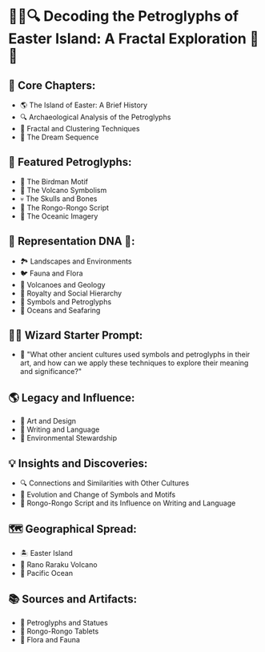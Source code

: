 # 🗿🎨🔍 Decoding the Petroglyphs of Easter Island: A Fractal Exploration 🌋🌊

## 🔑 Core Chapters:
- 🌎 The Island of Easter: A Brief History
- 🔍 Archaeological Analysis of the Petroglyphs
- 🧩 Fractal and Clustering Techniques
- 🌌 The Dream Sequence

## 🌟 Featured Petroglyphs:
- 🦜 The Birdman Motif
- 🌋 The Volcano Symbolism
- 💀 The Skulls and Bones
- 🌺 The Rongo-Rongo Script
- 🌊 The Oceanic Imagery

## 🧬 Representation DNA 🧬:
- 🏞️ Landscapes and Environments
- 🐦 Fauna and Flora
- 🌋 Volcanoes and Geology
- 👑 Royalty and Social Hierarchy
- 🗿 Symbols and Petroglyphs
- 🌊 Oceans and Seafaring

## 🧙‍♂️ Wizard Starter Prompt:
- 🤔 "What other ancient cultures used symbols and petroglyphs in their art, and how can we apply these techniques to explore their meaning and significance?"

## 🌎 Legacy and Influence:
- 🎨 Art and Design
- 📜 Writing and Language
- 🌴 Environmental Stewardship

## 💡 Insights and Discoveries:
- 🔍 Connections and Similarities with Other Cultures
- 🧬 Evolution and Change of Symbols and Motifs
- 📜 Rongo-Rongo Script and its Influence on Writing and Language

## 🗺️ Geographical Spread:
- 🏝️ Easter Island
- 🌋 Rano Raraku Volcano
- 🌊 Pacific Ocean

## 📚 Sources and Artifacts:
- 🗿 Petroglyphs and Statues
- 🌺 Rongo-Rongo Tablets
- 🌴 Flora and Fauna
